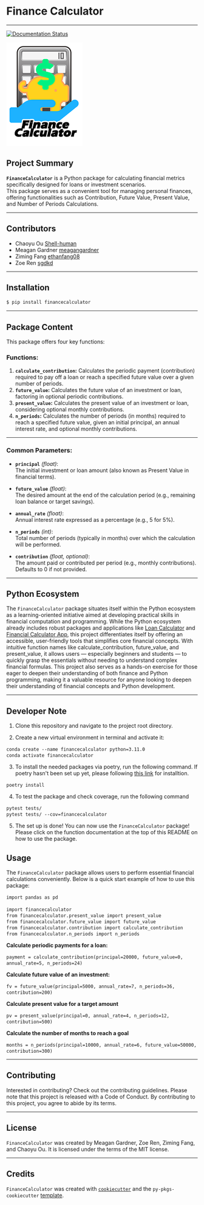 # **Finance Calculator**

------------------------------------------------------------------------
[![Documentation Status](https://readthedocs.org/projects/financecalculator/badge/?version=latest)](https://financecalculator.readthedocs.io/en/latest/?badge=latest)

<img src="https://github.com/UBC-MDS/FinanceCalculator/blob/main/img/finance-calculator-200px.png?raw=true">

## Project Summary

**`FinanceCalculator`** is a Python package for calculating financial metrics specifically designed for loans or investment scenarios.\
This package serves as a convenient tool for managing personal finances, offering functionalities such as Contribution, Future Value, Present Value, and Number of Periods Calculations.

------------------------------------------------------------------------

## Contributors

-   Chaoyu Ou [Shell-human](https://github.com/Shell-human)
-   Meagan Gardner [meagangardner](https://github.com/meagangardner)
-   Ziming Fang [ethanfang08](https://github.com/ethanfang08)
-   Zoe Ren [sgdkd](https://github.com/sgdkd)

------------------------------------------------------------------------

## Installation

``` bash
$ pip install financecalculator
```

------------------------------------------------------------------------

## Package Content

This package offers four key functions:

### **Functions:**

1.  **`calculate_contribution`:** Calculates the periodic payment (contribution) required to pay off a loan or reach a specified future value over a given number of periods.
2.  **`future_value`:** Calculates the future value of an investment or loan, factoring in optional periodic contributions.
3.  **`present_value`:** Calculates the present value of an investment or loan, considering optional monthly contributions.
4.  **`n_periods`:** Calculates the number of periods (in months) required to reach a specified future value, given an initial principal, an annual interest rate, and optional monthly contributions.

------------------------------------------------------------------------

### **Common Parameters:**

-   **`principal`** *(float)*:\
    The initial investment or loan amount (also known as Present Value in financial terms).

-   **`future_value`** *(float)*:\
    The desired amount at the end of the calculation period (e.g., remaining loan balance or target savings).

-   **`annual_rate`** *(float)*:\
    Annual interest rate expressed as a percentage (e.g., 5 for 5%).

-   **`n_periods`** *(int)*:\
    Total number of periods (typically in months) over which the calculation will be performed.

-   **`contribution`** *(float, optional)*:\
    The amount paid or contributed per period (e.g., monthly contributions). Defaults to 0 if not provided.

------------------------------------------------------------------------

## Python Ecosystem

The `FinanceCalculator` package situates itself within the Python ecosystem as a learning-oriented initiative aimed at developing practical skills in financial computation and programming. While the Python ecosystem already includes robust packages and applications like [Loan Calculator](https://github.com/yanomateus/loan-calculator) and [Financial Calculator App](https://github.com/dilumdesilva/Financial-Calculator-App), this project differentiates itself by offering an accessible, user-friendly tools that simplifies core financial concepts. With intuitive function names like calculate_contribution, future_value, and present_value, it allows users — especially beginners and students — to quickly grasp the essentials without needing to understand complex financial formulas. This project also serves as a hands-on exercise for those eager to deepen their understanding of both finance and Python programming, making it a valuable resource for anyone looking to deepen their understanding of financial concepts and Python development.

------------------------------------------------------------------------

## Developer Note
1. Clone this repository and navigate to the project root directory.

2. Create a new virtual environment in terminal and activate it:
```
conda create --name financecalculator python=3.11.0
conda activate financecalculator
```

3. To install the needed packages via poetry, run the following command. If poetry hasn't been set up yet, please following [this link](https://python-poetry.org/docs/) for installtion.
```
poetry install
```
4. To test the package and check coverage, run the following command
```
pytest tests/
pytest tests/ --cov=financecalculator
```
5. The set up is done! You can now use the `FinanceCalculator` package! Please click on the function documentation at the top of this README on how to use the package.


## Usage

The `FinanceCalculator` package allows users to perform essential financial calculations conveniently. Below is a quick start example of how to use this package:

```
import pandas as pd

import financecalculator
from financecalculator.present_value import present_value
from financecalculator.future_value import future_value
from financecalculator.contribution import calculate_contribution
from financecalculator.n_periods import n_periods
```

**Calculate periodic payments for a loan:**
```
payment = calculate_contribution(principal=20000, future_value=0, annual_rate=5, n_periods=24)
```

**Calculate future value of an investment:**
```
fv = future_value(principal=5000, annual_rate=7, n_periods=36, contribution=200)
```

**Calculate present value for a target amount**
```
pv = present_value(principal=0, annual_rate=4, n_periods=12, contribution=500)
```

**Calculate the number of months to reach a goal**
```
months = n_periods(principal=10000, annual_rate=6, future_value=50000, contribution=300)
```

------------------------------------------------------------------------

## Contributing

Interested in contributing? Check out the contributing guidelines. Please note that this project is released with a Code of Conduct. By contributing to this project, you agree to abide by its terms.

------------------------------------------------------------------------

## License

`FinanceCalculator` was created by Meagan Gardner, Zoe Ren, Ziming Fang, and Chaoyu Ou. It is licensed under the terms of the MIT license.

------------------------------------------------------------------------

## Credits

`FinanceCalculator` was created with [`cookiecutter`](https://cookiecutter.readthedocs.io/en/latest/) and the `py-pkgs-cookiecutter` [template](https://github.com/py-pkgs/py-pkgs-cookiecutter).
